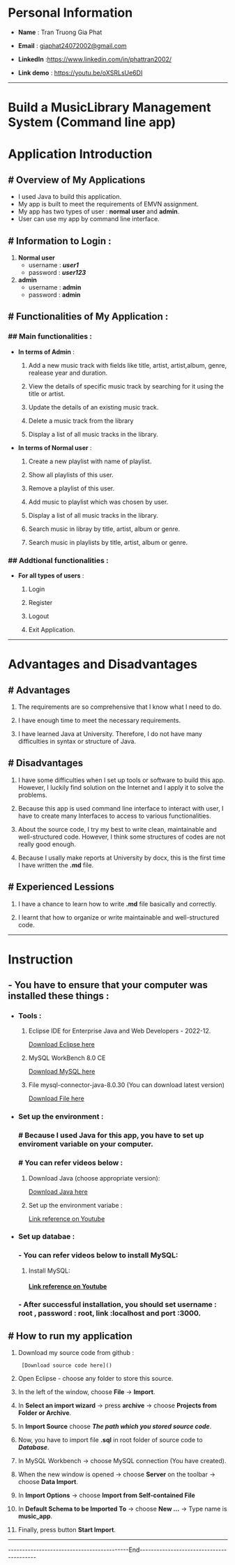 # Personal Information
* **Name** : Tran Truong Gia Phat

* **Email** : giaphat24072002@gmail.com

* **LinkedIn** :https://www.linkedin.com/in/phattran2002/ 

* **Link demo** : https://youtu.be/oXSRLsUe6DI
---

# Build a MusicLibrary Management System (Command line app)
# Application Introduction
## # Overview of My Applications
* I used Java to build this application.
* My app is built to meet the requirements of EMVN assignment.
* My app has two types of user : **normal user** and **admin**.
* User can use my app by command line interface.
## # Information to Login :
1. **Normal user**
    * username : ***user1***
    * password : ***user123***
2. **admin**
    * username : **admin**
    * password : **admin**
## # Functionalities of My Application :
### ## Main functionalities :
* **In terms of Admin** :
    1. Add a new music track with fields like title, artist, artist,album, genre, realease year and duration.
    
    2. View the details of specific music track by searching for it using the title or artist.
    3. Update the details of an existing music track.
    4. Delete a music track from the library
    5. Display a list of all music tracks in the library.
* **In terms of Normal user** :
    1. Create a new playlist with name of playlist.

    2. Show all playlists of this user.
    3. Remove a playlist of this user.
    4. Add music to playlist which was chosen by user.
    5. Display a list of all music tracks in the library.
    6. Search music in libray by title, artist, album or genre.
    7. Search music in playlists by title, artist, album or genre.
### ## Addtional functionalities :
* **For all types of users** :
    1. Login 

    2. Register
    3. Logout
    4. Exit Application.
---
# Advantages and Disadvantages
## # Advantages
1. The requirements are so comprehensive that I know what I need to do. 

2. I have enough time to meet the necessary requirements.
3. I have learned Java at University. Therefore, I do not have many difficulties in syntax or structure of Java.

## # Disadvantages
1. I have some difficulties when I set up tools or software to build this app. However, I luckily find solution on the Internet and I apply it to solve the problems.

2. Because this app is used command line interface to interact with user, I have to create many Interfaces to access to various functionalities.

3. About the source code, I try my best to write clean, maintainable and well-structured code. However, I think some structures of codes are not really good enough. 

4. Because I usally make reports at University by docx, this is the first time I have written the **.md** file. 
## # Experienced Lessions 
1. I have a chance to learn how to write **.md** file basically and correctly.

2. I learnt that how to organize or write maintainable and well-structured code.
---
# Instruction
## - You have to ensure that your computer was installed these things : 
* ### Tools :
    1. Eclipse IDE for Enterprise Java and Web Developers - 2022-12. 

        [Download Eclipse here](https://www.eclipse.org/downloads/)
    
    2. MySQL WorkBench 8.0 CE 

        [Download MySQL here](https://www.eclipse.org/downloads/)
    3. File mysql-connector-java-8.0.30 (You can download latest version)

        [Download File here](https://dev.mysql.com/downloads/connector/j/?os=26)
    
* ### Set up the environment :
    ### # Because I used Java for this app, you have to set up enviroment variable on your computer.
    ### # You can refer videos below : 
    1. Download Java (choose appropriate version): 
        
        [Download Java here](https://www.oracle.com/java/technologies/downloads/)
    2. Set up the environment variabe :

        [Link reference on Youtube](https://www.youtube.com/watch?v=-O4QVijnA7Y)

* ### Set up databae :
    ### - You can refer videos below to install MySQL:
    1. Install MySQL:
    
        #### [Link reference on Youtube](https://www.youtube.com/watch?v=2c2fUOgZMmY)
    ### - After successful installation, you should set username : **root** , password : **root**, link :**localhost** and port :**3000**.

##  # How to run my application
1. Download my source code from github :

        [Download source code here]()

2. Open Eclipse - choose any folder to store this source.

3. In the left of the window, choose **File** &rarr; **Import**.
4. In **Select an import wizard** &rarr; press **archive** &rarr; choose **Projects from Folder or Archive**.
5. In **Import Source** choose ***The path which you stored source code***.
6. Now, you have to import file **.sql** in root folder of source code to ***Database***.
7. In MySQL Workbench &rarr; choose MySQL connection (You have created).
8. When the new window is opened &rarr; choose **Server** on the toolbar &rarr; choose **Data Import**.
9. In **Import Options** &rarr; choose **Import from Self-contained File**
10. In **Default Schema to be Imported To** &rarr; choose **New ...** &rarr; Type name is **music_app**.
11. Finally, press button **Start Import**.
---
-------------------------------------------End-----------------------------------------
